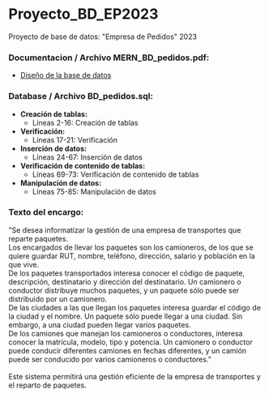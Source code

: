# Proyecto_BD_EP2023
Proyecto de base de datos: "Empresa de Pedidos" 2023

### Documentacion / Archivo MERN_BD_pedidos.pdf:
- [Diseño de la base de datos](MERN_BD_pedidos.pdf)

### Database / Archivo BD_pedidos.sql:
- **Creación de tablas:**
  - Líneas 2-16: Creación de tablas
- **Verificación:**
  - Líneas 17-21: Verificación
- **Inserción de datos:**
  - Líneas 24-67: Inserción de datos
- **Verificación de contenido de tablas:**
  - Líneas 69-73: Verificación de contenido de tablas
- **Manipulación de datos:**
  - Líneas 75-85: Manipulación de datos

### Texto del encargo:

"Se desea informatizar la gestión de una empresa de transportes que reparte paquetes.<br>
Los encargados de llevar los paquetes son los camioneros, de los que se quiere guardar RUT, nombre, teléfono, dirección, salario y población en la que vive.<br>
De los paquetes transportados interesa conocer el código de paquete, descripción, destinatario y dirección del destinatario. Un camionero o conductor distribuye muchos paquetes, y un paquete sólo puede ser distribuido por un camionero. <br>
De las ciudades a las que llegan los paquetes interesa guardar el código de la ciudad y el nombre. Un paquete sólo puede llegar a una ciudad. Sin embargo, a una ciudad pueden llegar varios paquetes.<br> 
De los camiones que manejan los camioneros o conductores, interesa conocer la matrícula, modelo, tipo y potencia. Un camionero o conductor puede conducir diferentes camiones en fechas diferentes, y un camión puede ser conducido por  varios camioneros o conductores."<br>
<br>
Este sistema permitirá una gestión eficiente de la empresa de transportes y el reparto de paquetes.

